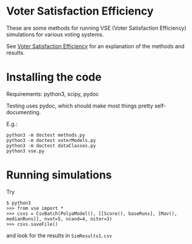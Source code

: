 # Voter Satisfaction Efficiency
These are some methods for running VSE (Voter Satisfaction Efficiency)
simulations for various voting systems. 

See [Voter Satisfaction Efficiency](http://electology.github.io/vse-sim/VSE/) for an explanation of the methods and results.

# Installing the code
Requirements: python3, scipy, pydoc

Testing uses pydoc, which should make most things pretty self-documenting.

E.g.:

    python3 -m doctest methods.py
    python3 -m doctest voterModels.py
    python3 -m doctest dataClasses.py
    python3 vse.py

# Running simulations

Try

    $ python3
    >>> from vse import *
    >>> csvs = CsvBatch(PolyaModel(), [[Score(), baseRuns], [Mav(), medianRuns]], nvot=5, ncand=4, niter=3)
    >>> csvs.saveFile()

and look for the results in `SimResults1.csv`
